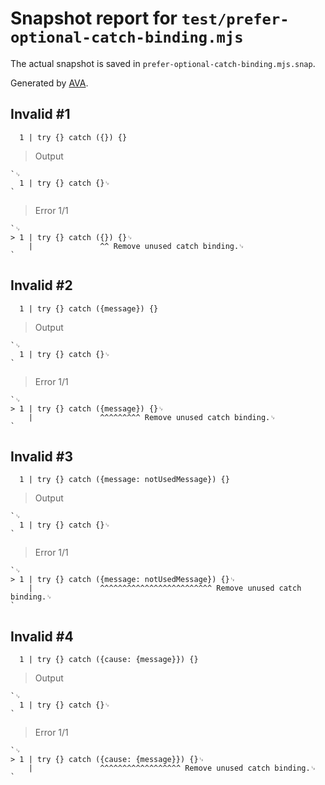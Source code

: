 # Snapshot report for `test/prefer-optional-catch-binding.mjs`

The actual snapshot is saved in `prefer-optional-catch-binding.mjs.snap`.

Generated by [AVA](https://avajs.dev).

## Invalid #1
      1 | try {} catch ({}) {}

> Output

    `␊
      1 | try {} catch {}␊
    `

> Error 1/1

    `␊
    > 1 | try {} catch ({}) {}␊
        |               ^^ Remove unused catch binding.␊
    `

## Invalid #2
      1 | try {} catch ({message}) {}

> Output

    `␊
      1 | try {} catch {}␊
    `

> Error 1/1

    `␊
    > 1 | try {} catch ({message}) {}␊
        |               ^^^^^^^^^ Remove unused catch binding.␊
    `

## Invalid #3
      1 | try {} catch ({message: notUsedMessage}) {}

> Output

    `␊
      1 | try {} catch {}␊
    `

> Error 1/1

    `␊
    > 1 | try {} catch ({message: notUsedMessage}) {}␊
        |               ^^^^^^^^^^^^^^^^^^^^^^^^^ Remove unused catch binding.␊
    `

## Invalid #4
      1 | try {} catch ({cause: {message}}) {}

> Output

    `␊
      1 | try {} catch {}␊
    `

> Error 1/1

    `␊
    > 1 | try {} catch ({cause: {message}}) {}␊
        |               ^^^^^^^^^^^^^^^^^^ Remove unused catch binding.␊
    `
